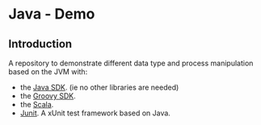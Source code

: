 # Java - Demo

## Introduction
A repository to demonstrate different data type and process manipulation based on the JVM with:

   * the [Java SDK](src/Java). (ie no other libraries are needed)
   * the [Groovy SDK](src/Groovy).
   * the [Scala](src/Scala).
   * [Junit](srctest/Junit). A xUnit test framework based on Java.

  
